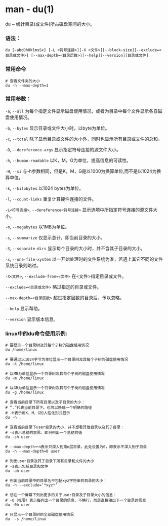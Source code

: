 # man - du(1)

du ~ 统计目录(或文件)所占磁盘空间的大小。

### 语法：
```
du [-abcDhHklmsSx] [-L <符号连接>][-X <文件>][--block-size][--exclude=<目录或文件>] [--max-depth=<目录层数>][--help][--version][目录或文件]
```

### 常用命令

```
# 查看文件夹的大小
du -h --max-depth=1
```

### 常用参数：

`-a`, `--all`
为每个指定文件显示磁盘使用情况，或者为目录中每个文件显示各自磁盘使用情况。

`-b`, `--bytes`
显示目录或文件大小时，以byte为单位。

`-c`, `--total`
除了显示目录或文件的大小外，同时也显示所有目录或文件的总和。

`-D`, `--dereference-args`
显示指定符号连接的源文件大小。

`-h`, `--human-readable`
以K，M，G为单位，提高信息的可读性。

`-H`, `--si`
与-h参数相同，但是K，M，G是以1000为换算单位,而不是以1024为换算单位。

`-k`, `--kilobytes`
以1024 bytes为单位。

`-l`, `--count-links`
重复计算硬件连接的文件。

`-L<符号连接>`, `--dereference<符号连接>`
显示选项中所指定符号连接的源文件大小。

`-m`, `--megabytes`
以1MB为单位。

`-s`, `--summarize`
仅显示总计，即当前目录的大小。

`-S`, `--separate-dirs`
显示每个目录的大小时，并不含其子目录的大小。

`-x`, `--one-file-xystem`
以一开始处理时的文件系统为准，若遇上其它不同的文件系统目录则略过。

`-X<文件>`, `--exclude-from=<文件>`
在<文件>指定目录或文件。

`--exclude=<目录或文件>`
略过指定的目录或文件。

`--max-depth=<目录层数>`
超过指定层数的目录后，予以忽略。

`--help`
显示帮助。

`--version`
显示版本信息。

### linux中的du命令使用示例:

```
# 要显示一个目录树及其每个子树的磁盘使用情况
du /home/linux

# 要通过以1024字节为单位显示一个目录树及其每个子树的磁盘使用情况
du -k /home/linux

# 以MB为单位显示一个目录树及其每个子树的磁盘使用情况
du -m /home/linux

# 以GB为单位显示一个目录树及其每个子树的磁盘使用情况
du -g /home/linux

# 查看当前目录下所有目录以及子目录的大小：
# “.”代表当前目录下。也可以换成一个明确的路径
# -h表示用K、M、G的人性化形式显示
du -h .

# 查看当前目录下user目录的大小，并不想看其他目录以及其子目录：
# -s表示总结的意思，即只列出一个总结的值
du -sh user

# --max-depth＝n表示只深入到第n层目录，此处设置为0，即表示不深入到子目录
du -h --max-depth=0 user

# 列出user目录及其子目录下所有目录和文件的大小
# -a表示包括目录和文件
du -ah user

# 列出当前目录中的目录名不包括xyz字符串的目录的大小：
du -h --exclude=’*xyz*’

# 想在一个屏幕下列出更多的关于user目录及子目录大小的信息：
# -0（杠零）表示每列出一个目录的信息，不换行，而是直接输出下一个目录的信息
du -0h user

# 只显示一个目录树的全部磁盘使用情况
du  -s /home/linux
```
